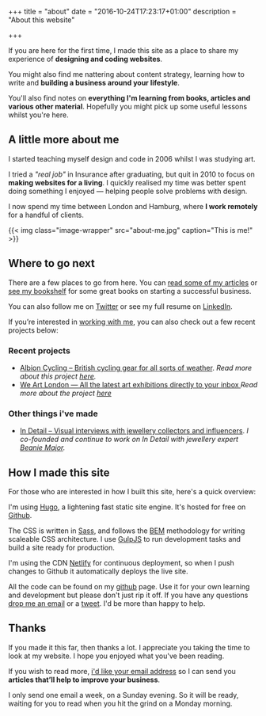 +++
title = "about"
date = "2016-10-24T17:23:17+01:00"
description = "About this website"

+++

If you are here for the first time, I made this site as a place to share my experience of **designing and coding websites**.

You might also find me nattering about content strategy, learning how to write and **building a business around your lifestyle**.

You'll also find notes on **everything I'm learning from books, articles and various other material**. Hopefully you might pick up some useful lessons whilst you're here.

## A little more about me

I started teaching myself design and code in 2006 whilst I was studying art.

I tried a *"real job"* in Insurance after graduating, but quit in 2010 to focus on **making websites for a living**. I quickly realised my time was better spent doing something I enjoyed — helping people solve problems with design.

I now spend my time between London and Hamburg, where **I work remotely** for a handful of clients.


{{< img class="image-wrapper" src="about-me.jpg" caption="This is me!" >}}

## Where to go next

There are a few places to go from here. You can [read some of my articles](http://localhost:1313/articles/) or [see my bookshelf](http://localhost:1313/reading/) for some great books on starting a successful business.

You can also follow me on [Twitter](https://twitter.com/harrycresswell) or see my full resume on [LinkedIn](https://uk.linkedin.com/in/harrycresswell
).

If you’re interested in [working with me](http://localhost:1313/design-consulting/), you can also check out a few recent projects below:

### Recent projects

- [Albion Cycling – British cycling gear for all sorts of weather](http://www.albioncycling.com/). *Read more about this project [here](http://localhost:1313/articles/case-study-albion-cycling/).*
- [We Art London — All the latest art exhibitions directly to your inbox ](http://www.weartlondon.com/) *Read more about the project [here](http://www.)*


### Other things i've made

- [In Detail – Visual interviews with jewellery collectors and influencers](https://indtl.com/). *I co-founded and continue to work on In Detail with jewellery expert [Beanie Major](http://blake-ldn.com/journal/2016/11/8/blake-woman-beanie-major).*


## How I made this site

For those who are interested in how I built this site, here's a quick overview:

I'm using [Hugo](https://gohugo.io/), a lightening fast static site engine. It's hosted for free on [Github](https://github.com/harrycresswell/hc).

The CSS is written in [Sass](http://sass-lang.com/), and follows the [BEM](https://css-tricks.com/bem-101/) methodology for writing scaleable CSS architecture. I use [GulpJS](http://gulpjs.com/) to run development tasks and build a site ready for production.

I'm using the CDN [Netlify](https://www.netlify.com/) for continuous deployment, so when I push changes to Github it automatically deploys the live site.

All the code can be found on my [github](https://github.com/harrycresswell/hc) page. Use it for your own learning and development but please don't just rip it off. If you have any questions [drop me an email](mailto:studio@harrycresswell.com) or a [tweet](https://twitter.com/harrycresswell). I'd be more than happy to help.

## Thanks

If you made it this far, then thanks a lot. I appreciate you taking the time to look at my website. I hope you enjoyed what you've been reading.

If you wish to read more, <a href ="http://localhost:1313/#newsletter">i'd like your email address</a> so I can send you **articles that’ll help to improve your business**.

I only send one email a week, on a Sunday evening. So it will be ready, waiting for you to read when you hit the grind on a Monday morning.
